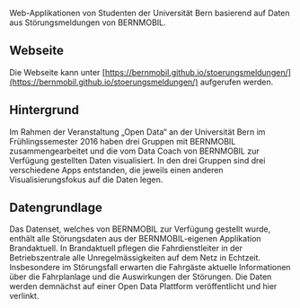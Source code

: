 Web-Applikationen von Studenten der Universität Bern basierend
auf Daten aus Störungsmeldungen von BERNMOBIL.

## Webseite

Die Webseite kann unter [https://bernmobil.github.io/stoerungsmeldungen/](https://bernmobil.github.io/stoerungsmeldungen/) aufgerufen werden.

## Hintergrund

Im Rahmen der Veranstaltung „Open Data“ an der Universität Bern im Frühlingssemester 2016 haben drei Gruppen mit BERNMOBIL zusammengearbeitet und die vom Data Coach von BERNMOBIL zur Verfügung gestellten Daten visualisiert. In den drei Gruppen sind drei verschiedene Apps entstanden, die jeweils einen anderen Visualisierungsfokus auf die Daten legen. 

## Datengrundlage

Das Datenset, welches von BERNMOBIL zur Verfügung gestellt wurde, enthält alle Störungsdaten aus der BERNMOBIL-eigenen Applikation Brandaktuell. In Brandaktuell pflegen die Fahrdienstleiter in der Betriebszentrale alle Unregelmässigkeiten auf dem Netz in Echtzeit. Insbesondere im Störungsfall erwarten die Fahrgäste aktuelle Informationen über die Fahrplanlage und die Auswirkungen der Störungen. Die Daten werden demnächst auf einer Open Data Plattform veröffentlicht und hier verlinkt.
